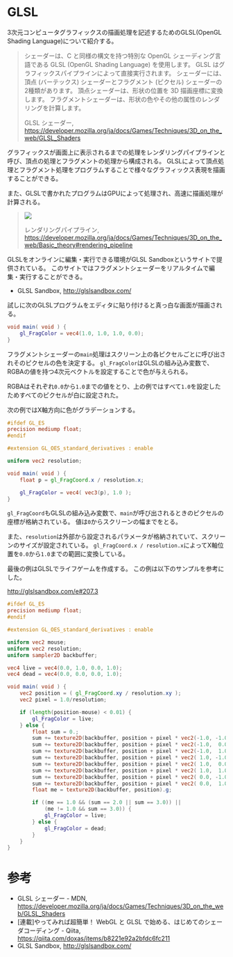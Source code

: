 # GLSL

3次元コンピュータグラフィックスの描画処理を記述するためのGLSL(OpenGL Shading Language)について紹介する。

> シェーダーは、C と同様の構文を持つ特別な OpenGL シェーディング言語である GLSL (OpenGL Shading Language) を使用します。 GLSL はグラフィックスパイプラインによって直接実行されます。 シェーダーには、頂点 (バーテックス) シェーダーとフラグメント (ピクセル) シェーダーの2種類があります。 頂点シェーダーは、形状の位置を 3D 描画座標に変換します。 フラグメントシェーダーは、形状の色やその他の属性のレンダリングを計算します。
> 
> GLSL シェーダー, https://developer.mozilla.org/ja/docs/Games/Techniques/3D_on_the_web/GLSL_Shaders

グラフィックスが画面上に表示されるまでの処理をレンダリングパイプラインと呼び、頂点の処理とフラグメントの処理から構成される。
GLSLによって頂点処理とフラグメント処理をプログラムすることで様々なグラフィックス表現を描画することができる。

また、GLSLで書かれたプログラムはGPUによって処理され、高速に描画処理が計算される。

> ![](https://mdn.mozillademos.org/files/13334/mdn-games-3d-rendering-pipeline.png)
> 
> レンダリングパイプライン, https://developer.mozilla.org/ja/docs/Games/Techniques/3D_on_the_web/Basic_theory#rendering_pipeline

GLSLをオンラインに編集・実行できる環境がGLSL Sandboxというサイトで提供されている。
このサイトではフラグメントシェーダーをリアルタイムで編集・実行することができる。

- GLSL Sandbox, http://glslsandbox.com/

試しに次のGLSLプログラムをエディタに貼り付けると真っ白な画面が描画される。

```glsl
void main( void ) {
	gl_FragColor = vec4(1.0, 1.0, 1.0, 0.0);
}
```

フラグメントシェーダーの`main`処理はスクリーン上の各ピクセルごとに呼び出されそのピクセルの色を決定する。
`gl_FragColor`はGLSLの組み込み変数で、RGBAの値を持つ4次元ベクトルを設定することで色が与えられる。

RGBAはそれぞれ`0.0`から`1.0`までの値をとり、上の例ではすべて`1.0`を設定したためすべてのピクセルが白に設定された。

次の例ではX軸方向に色がグラデーションする。

```glsl
#ifdef GL_ES
precision mediump float;
#endif

#extension GL_OES_standard_derivatives : enable

uniform vec2 resolution;

void main( void ) {
	float p = gl_FragCoord.x / resolution.x;

	gl_FragColor = vec4( vec3(p), 1.0 );
}
```

`gl_FragCoord`もGLSLの組み込み変数で、`main`が呼び出されるときのピクセルの座標が格納されている。
値は`0`からスクリーンの幅までをとる。

また、`resolution`は外部から設定されるパラメータが格納されていて、スクリーンのサイズが設定されている。
`gl_FragCoord.x / resolution.x`によってX軸位置を`0.0`から`1.0`までの範囲に変換している。


最後の例はGLSLでライフゲームを作成する。
この例は以下のサンプルを参考にした。

http://glslsandbox.com/e#207.3

```glsl
#ifdef GL_ES
precision mediump float;
#endif

#extension GL_OES_standard_derivatives : enable

uniform vec2 mouse;
uniform vec2 resolution;
uniform sampler2D backbuffer;

vec4 live = vec4(0.0, 1.0, 0.0, 1.0);
vec4 dead = vec4(0.0, 0.0, 0.0, 1.0);

void main( void ) {
	vec2 position = ( gl_FragCoord.xy / resolution.xy );
	vec2 pixel = 1.0/resolution;

	if (length(position-mouse) < 0.01) {
		gl_FragColor = live;
	} else {
		float sum = 0.;
		sum += texture2D(backbuffer, position + pixel * vec2(-1.0, -1.0)).g;
		sum += texture2D(backbuffer, position + pixel * vec2(-1.0,  0.0)).g;
		sum += texture2D(backbuffer, position + pixel * vec2(-1.0,  1.0)).g;
		sum += texture2D(backbuffer, position + pixel * vec2( 1.0, -1.0)).g;
		sum += texture2D(backbuffer, position + pixel * vec2( 1.0,  0.0)).g;
		sum += texture2D(backbuffer, position + pixel * vec2( 1.0,  1.0)).g;
		sum += texture2D(backbuffer, position + pixel * vec2( 0.0, -1.0)).g;
		sum += texture2D(backbuffer, position + pixel * vec2( 0.0,  1.0)).g;
		float me = texture2D(backbuffer, position).g;

		if ((me == 1.0 && (sum == 2.0 || sum == 3.0)) || 
		    (me != 1.0 && sum == 3.0)) {
			gl_FragColor = live;
		} else {
			gl_FragColor = dead;
		}
	}
}
```

# 参考
- GLSL シェーダー - MDN, https://developer.mozilla.org/ja/docs/Games/Techniques/3D_on_the_web/GLSL_Shaders
- [連載]やってみれば超簡単！ WebGL と GLSL で始める、はじめてのシェーダコーディング - Qiita, https://qiita.com/doxas/items/b8221e92a2bfdc6fc211
- GLSL Sandbox, http://glslsandbox.com/
